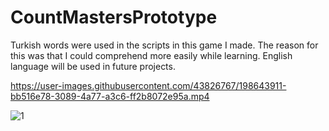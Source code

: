 # CountMastersPrototype
Turkish words were used in the scripts in this game I made. The reason for this was that I could comprehend more easily while learning. English language will be used in future projects.


https://user-images.githubusercontent.com/43826767/198643911-bb516e78-3089-4a77-a3c6-ff2b8072e95a.mp4

![1](https://user-images.githubusercontent.com/43826767/198644105-170e58b2-fc4c-450d-911f-71c6836bc37a.jpg)
